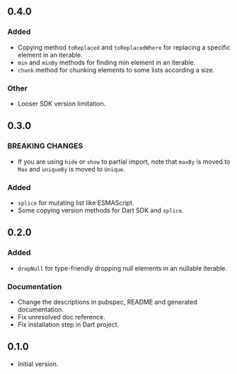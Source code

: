 ## 0.4.0

### Added

- Copying method `toReplaced` and `toReplacedWhere` for replacing a specific element in an iterable.
- `min` and `minBy` methods for finding min element in an iterable.
- `chunk` method for chunking elements to some lists according a size.

### Other

- Looser SDK version limitation.

## 0.3.0

### BREAKING CHANGES

- If you are using `hide` or `show` to partial import, note that `maxBy` is moved to `Max`
  and `uniqueBy` is moved to `Unique`.

### Added

- `splice` for mutating list like ESMAScript.
- Some copying version methods for Dart SDK and `splice`.

## 0.2.0

### Added

- `dropNull` for type-friendly dropping null elements in an nullable iterable.

### Documentation

- Change the descriptions in pubspec, README and generated documentation.
- Fix unresolved doc reference.
- Fix installation step in Dart project.

## 0.1.0

- Initial version.

